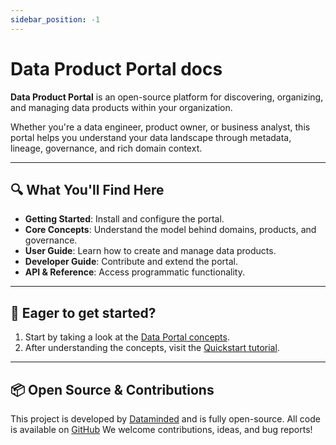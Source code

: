 ```yaml
---
sidebar_position: -1
---
```


# Data Product Portal docs

**Data Product Portal** is an open-source platform for discovering, organizing, and managing data products within your organization.

Whether you're a data engineer, product owner, or business analyst, this portal helps you understand your data landscape through metadata, lineage, governance, and rich domain context.

---

## 🔍 What You'll Find Here

- **Getting Started**: Install and configure the portal.
- **Core Concepts**: Understand the model behind domains, products, and governance.
- **User Guide**: Learn how to create and manage data products.
- **Developer Guide**: Contribute and extend the portal.
- **API & Reference**: Access programmatic functionality.

---

## 🚀 Eager to get started?

1. Start by taking a look at the [Data Portal concepts](/docs/category/concepts).
2. After understanding the concepts, visit the [Quickstart tutorial](./getting-started/quickstart).

---

## 📦 Open Source & Contributions

This project is developed by [Dataminded](https://dataminded.com) and is fully open-source.
All code is available on [GitHub](https://github.com/conveyordata/data-product-portal)
We welcome contributions, ideas, and bug reports!
